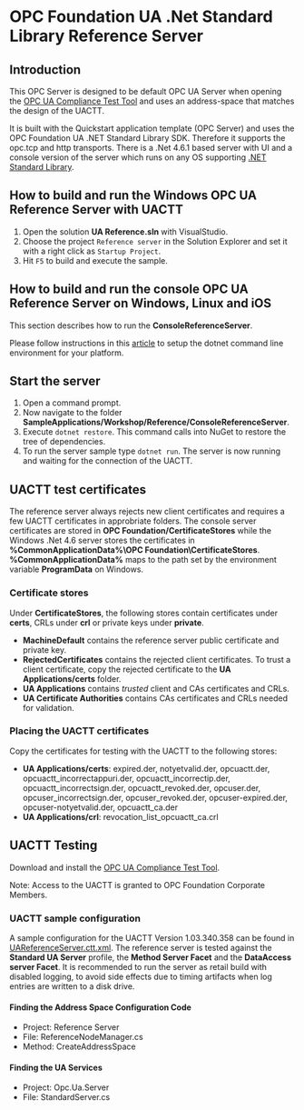 # OPC Foundation UA .Net Standard Library Reference Server

## Introduction
This OPC Server is designed to be default OPC UA Server when opening the [OPC UA Compliance Test Tool](https://opcfoundation.org/developer-tools/certification-test-tools/ua-compliance-test-tool-uactt/) and uses an address-space that matches the design of the UACTT. 

It is built with the Quickstart application template (OPC Server) and uses the OPC Foundation UA .NET Standard Library SDK. Therefore it supports the opc.tcp and http transports. There is a .Net 4.6.1 based server with UI and a console version of the server which runs on any OS supporting [.NET Standard Library](https://docs.microsoft.com/en-us/dotnet/articles/standard/library).

## How to build and run the Windows OPC UA Reference Server with UACTT
1. Open the solution **UA Reference.sln** with VisualStudio.
2. Choose the project `Reference server` in the Solution Explorer and set it with a right click as `Startup Project`.
3. Hit `F5` to build and execute the sample.

## How to build and run the console OPC UA Reference Server on Windows, Linux and iOS
This section describes how to run the **ConsoleReferenceServer**.

Please follow instructions in this [article](https://aka.ms/dotnetcoregs) to setup the dotnet command line environment for your platform. 

## Start the server 
1. Open a command prompt.
2. Now navigate to the folder **SampleApplications/Workshop/Reference/ConsoleReferenceServer**.
3. Execute `dotnet restore`. This command calls into NuGet to restore the tree of dependencies.
4. To run the server sample type `dotnet run`. The server is now running and waiting for the connection of the UACTT. 

## UACTT test certificates
The reference server always rejects new client certificates and requires a few UACTT certificates in approbriate folders. The console server certificates are stored in **OPC Foundation/CertificateStores** while the Windows .Net 4.6 server stores the certificates in **%CommonApplicationData%\OPC Foundation\CertificateStores**. **%CommonApplicationData%** maps to the path set by the environment variable **ProgramData** on Windows.

### Certificate stores
Under **CertificateStores**, the following stores contain certificates under **certs**, CRLs under **crl** or private keys under **private**.
- **MachineDefault** contains the reference server public certificate and private key.
- **RejectedCertificates** contains the rejected client certificates. To trust a client certificate, copy the rejected certificate to the **UA Applications/certs** folder.
- **UA Applications** contains *trusted* client and CAs certificates and CRLs.
- **UA Certificate Authorities** contains CAs certificates and CRLs needed for validation.

### Placing the UACTT certificates
Copy the certificates for testing with the UACTT to the following stores:
- **UA Applications/certs**: expired.der, notyetvalid.der, opcuactt.der, opcuactt_incorrectappuri.der, opcuactt_incorrectip.der, opcuactt_incorrectsign.der, opcuactt_revoked.der, opcuser.der, opcuser_incorrectsign.der, opcuser_revoked.der, opcuser-expired.der, opcuser-notyetvalid.der, opcuactt_ca.der
- **UA Applications/crl**: revocation_list_opcuactt_ca.crl

## UACTT Testing
Download and install the [OPC UA Compliance Test Tool](https://opcfoundation.org/developer-tools/certification-test-tools/ua-compliance-test-tool-uactt/). 

Note: Access to the UACTT is granted to OPC Foundation Corporate Members.

### UACTT sample configuration
A sample configuration for the UACTT Version 1.03.340.358 can be found in [UAReferenceServer.ctt.xml](UAReferenceServer.ctt.xml). The reference server is tested against the **Standard UA Server** profile, the **Method Server Facet** and the **DataAccess server Facet**. It is recommended to run the server as retail build with disabled logging, to avoid side effects due to timing artifacts when log entries are written to a disk drive. 

#### Finding the Address Space Configuration Code
- Project: Reference Server
- File: ReferenceNodeManager.cs
- Method: CreateAddressSpace

#### Finding the UA Services
- Project: Opc.Ua.Server
- File: StandardServer.cs


